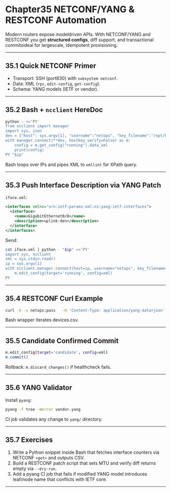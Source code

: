 
# Chapter35  NETCONF/YANG & RESTCONF Automation

Modern routers expose modeldriven APIs.  With NETCONF/YANG and RESTCONF you
get **structured configs**, diff support, and transactional commitsideal for
largescale, idempotent provisioning.

---

## 35.1  Quick NETCONF Primer

* Transport: SSH (port830) with `subsystem netconf`.  
* Data: XML (`rpc`, `edit-config`, `get-config`).  
* Schema: YANG models (IETF or vendor).

---

## 35.2  Bash + `ncclient` HereDoc

```bash
python - <<'PY'
from ncclient import manager
import sys, json
dev = {"host": sys.argv[1], "username":"netops", "key_filename":"/opt/key"}
with manager.connect(**dev, hostkey_verify=False) as m:
    config = m.get_config("running").data_xml
    print(config)
PY "$ip"
```

Bash loops over IPs and pipes XML to `xmllint` for XPath query.

---

## 35.3  Push Interface Description via YANG Patch

`iface.xml`:

```xml
<interfaces xmlns="urn:ietf:params:xml:ns:yang:ietf-interfaces">
  <interface>
    <name>GigabitEthernet0/0</name>
    <description>uplink-den</description>
  </interface>
</interfaces>
```

Send:

```bash
cat iface.xml | python - "$ip" <<'PY'
import sys, ncclient
xml = sys.stdin.read()
ip = sys.argv[1]
with ncclient.manager.connect(host=ip, username="netops", key_filename="/opt/key", hostkey_verify=False) as m:
    m.edit_config(target='running', config=xml)
PY
```

---

## 35.4  RESTCONF Curl Example

```bash
curl -k -u netops:pass   -H 'Content-Type: application/yang-data+json'   https://$ip/restconf/data/ietf-interfaces:interfaces/interface=GigabitEthernet0%2F0   -d '{"description":"uplink-den"}'
```

Bash wrapper iterates devices.csv.

---

## 35.5  Candidate  Confirmed Commit

```bash
m.edit_config(target='candidate', config=xml)
m.commit()
```

Rollback: `m.discard_changes()` if healthcheck fails.

---

## 35.6  YANG Validator

Install `pyang`:

```bash
pyang -f tree -Werror vendor.yang
```

CI job validates any change to `yang/` directory.

---

## 35.7  Exercises

1. Write a Python snippet inside Bash that fetches interface counters via
   NETCONF `<get>` and outputs CSV.  
2. Build a RESTCONF patch script that sets MTU and verify diff returns empty
   via `--dry-run`.  
3. Add a pyang CI job that fails if modified YANG model introduces
   leaf/node name that conflicts with IETF core.

---
